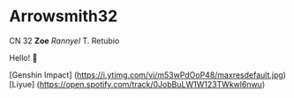 # Arrowsmith32
CN 32 **Zoe** *Rannyel* T. Retubio

Hello! 👋

[Genshin Impact] (https://i.ytimg.com/vi/m53wPdOoP48/maxresdefault.jpg)
[Liyue] (https://open.spotify.com/track/0JobBuLW1W123TWkwl6nwu)
